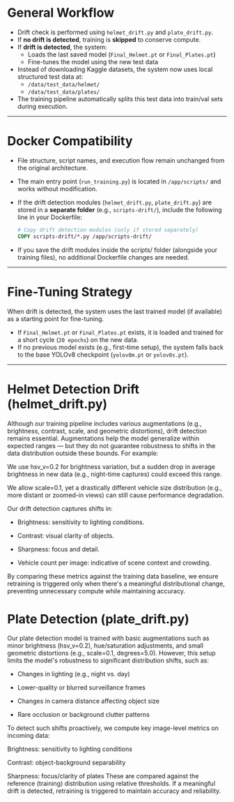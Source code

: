 # General Workflow

- Drift check is performed using `helmet_drift.py` and `plate_drift.py`.
- If **no drift is detected**, training is **skipped** to conserve compute.
- If **drift is detected**, the system:
  - Loads the last saved model (`Final_Helmet.pt` or `Final_Plates.pt`)
  - Fine-tunes the model using the new test data
- Instead of downloading Kaggle datasets, the system now uses local structured test data at:
  - `/data/test_data/helmet/`
  - `/data/test_data/plates/`
- The training pipeline automatically splits this test data into train/val sets during execution.

---
# Docker Compatibility

- File structure, script names, and execution flow remain unchanged from the original architecture.
- The main entry point (`run_training.py`) is located in `/app/scripts/` and works without modification.
- If the drift detection modules (`helmet_drift.py`, `plate_drift.py`) are stored in a **separate folder** (e.g., `scripts-drift/`), include the following line in your Dockerfile:

  ```dockerfile
  # Copy drift detection modules (only if stored separately)
  COPY scripts-drift/*.py /app/scripts-drift/

- If you save the drift modules inside the scripts/ folder (alongside your training files), no additional Dockerfile changes are needed.

----
# Fine-Tuning Strategy

When drift is detected, the system uses the last trained model (if available) as a starting point for fine-tuning.

- If `Final_Helmet.pt` or `Final_Plates.pt` exists, it is loaded and trained for a short cycle (`20 epochs`) on the new data.
- If no previous model exists (e.g., first-time setup), the system falls back to the base YOLOv8 checkpoint (`yolov8m.pt` or `yolov8s.pt`).

---

# Helmet Detection Drift (helmet_drift.py)

Although our training pipeline includes various augmentations (e.g., brightness, contrast, scale, and geometric distortions), drift detection remains essential. Augmentations help the model generalize within expected ranges — but they do not guarantee robustness to shifts in the data distribution outside these bounds.
For example:

We use hsv_v=0.2 for brightness variation, but a sudden drop in average brightness in new data (e.g., night-time captures) could exceed this range.

We allow scale=0.1, yet a drastically different vehicle size distribution (e.g., more distant or zoomed-in views) can still cause performance degradation.

Our drift detection captures shifts in:

- Brightness: sensitivity to lighting conditions.

- Contrast: visual clarity of objects.

- Sharpness: focus and detail.

- Vehicle count per image: indicative of scene context and crowding.

By comparing these metrics against the training data baseline, we ensure retraining is triggered only when there's a meaningful distributional change, preventing unnecessary compute while maintaining accuracy.

# Plate Detection (plate_drift.py)

Our plate detection model is trained with basic augmentations such as minor brightness (hsv_v=0.2), hue/saturation adjustments, and small geometric distortions (e.g., scale=0.1, degrees=5.0). However, this setup limits the model's robustness to significant distribution shifts, such as:

- Changes in lighting (e.g., night vs. day)

- Lower-quality or blurred surveillance frames

- Changes in camera distance affecting object size

- Rare occlusion or background clutter patterns

To detect such shifts proactively, we compute key image-level metrics on incoming data:

Brightness: sensitivity to lighting conditions

Contrast: object-background separability

Sharpness: focus/clarity of plates
These are compared against the reference (training) distribution using relative thresholds. If a meaningful drift is detected, retraining is triggered to maintain accuracy and reliability.

